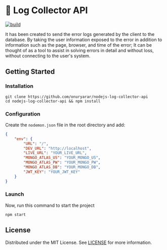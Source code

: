 # 🚚 Log Collector API

[![build][build-shield]][build-url]

It has been created to send the error logs generated by the client to the database. By taking the user information exposed to the error in addition to information such as the page, browser, and time of the error; It can be thought of as a tool to assist in solving errors in detail and without loss, without connecting to the user's system.

## Getting Started
### Installation

```
git clone https://github.com/onuryarar/nodejs-log-collector-api
cd nodejs-log-collector-api && npm install
```

### Configuration

Create the `nodemon.json` file in the root directory and add:
```json
{
    "env": {
        "URL": "/",
        "DEV_URL": "http://localhost",
        "LIVE_URL": "YOUR_LIVE_URL",
        "MONGO_ATLAS_US": "YOUR_MONGO_US",
        "MONGO_ATLAS_PW": "YOUR_MONGO_PW",
        "MONGO_ATLAS_DB": "YOUR_MONGO_DB",
        "JWT_KEY": "YOUR_JWT_KEY"
    }
}
```

### Launch
Now, run this command to start the project
```
npm start
```

## License
Distributed under the MIT License. See [LICENSE][LICENSE] for more information.


[build-shield]: https://app.travis-ci.com/onuryarar/nodejs-log-collector-api.svg?branch=master
[build-url]: https://travis-ci.com/onuryarar/nodejs-log-collector-api
[LICENSE]: https://github.com/onuryarar/nodejs-log-collector-api/blob/master/LICENSE
